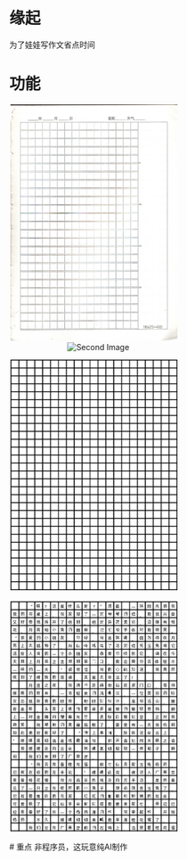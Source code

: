 # 缘起
为了娃娃写作文省点时间
# 功能
<p align="center">
  <img src="images/z.png" alt="First Image" width="300" style="margin-right: 200px;"/>
  &nbsp;&nbsp;&nbsp;
  <img src="images/zd.png" alt="Second Image" width="300" style="margin-right: 200px;"/>
</p>

<p align="center">
  <img src="images/10.png" alt="First Image" width="300" style="margin-right: 200px;"/>
  &nbsp;&nbsp;&nbsp;
  <img src="images/10d.png" alt="Second Image" width="300" style="margin-right: 200px;"/>
</p>
# 重点
非程序员，这玩意纯AI制作
